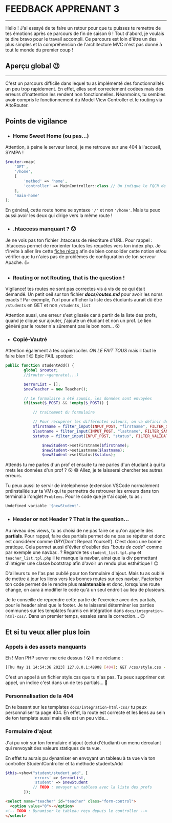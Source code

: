 # FEEDBACK APPRENANT 3

---

Hello ! J'ai essayé de te faire un retour pour que tu puisses te remettre de tes émotions après ce parcours de fin de saison 6 !
Tout d'abord, je voulais te dire bravo pour le travail accompli. Ce parcours est loin d'être un des plus simples et la compréhension de l'architecture MVC n'est pas donné à tout le monde du premier coup !

## Aperçu global :wink:

---

C'est un parcours difficile dans lequel tu as implémenté des fonctionnalités un peu trop rapidement. En effet, elles sont correctement codées mais des erreurs d'inattention les rendent non fonctionnelles. Néanmoins, tu sembles avoir compris le fonctionnement du Model View Controller et le routing via AltoRouter.

## Points de vigilance

- ### Home Sweet Home (ou pas...)

Attention, à peine le serveur lancé, je me retrouve sur une 404 à l'accueil, SYMPA !

```php
$router->map(
    'GET',
    '/home',
    [
        'method' => 'home',
        'controller' => MainController::class // On indique le FQCN de la classe
    ],
    'main-home'
);
```

En général, cette route home se syntaxe `'/'` et non `'/home'`.
Mais tu peux aussi avoir les deux qui dirige vers la même route !

- ### .htaccess manquant ? :hushed:

Je ne vois pas ton fichier .htaccess de réecriture d'URL. Pour rappel : .htaccess permet de réorienter toutes les requêtes vers ton index.php.
Je t'invite à aller lire cette [fiche récap](https://kourou.oclock.io/ressources/fiche-recap/ressources-apache/#v%c3%a9rifier-que-les-htaccess-sont-interpr%c3%a9t%c3%a9s) afin de bien consolider cette notion et/ou vérifier que tu n'aies pas de problèmes de configuration de ton serveur Apache. :+1:

- ### Routing or not Routing, that is the question !

Vigilance! tes routes ne sont pas correctes vis à vis de ce qui était demandé.
Un petit oeil sur ton fichier **_docs/routes.md_** pour avoir les noms exacts !
Par exemple, l'url pour afficher la liste des étudiants aurait dû être `/students` en GET et non `/students_list`

Attention aussi, une erreur s'est glissée car à partir de la liste des profs, quand je clique sur ajouter, j'ajoute un étudiant et non un prof.
Le lien généré par le router n'a sûrement pas le bon nom... :dizzy_face:

- ### Copié-Vautré

Attention également à tes copier/coller. _ON LE FAIT TOUS_ mais il faut le faire bien ! :wink:
Epic FAIL spotted:

```php
public function studentAdd() {
        global $router;
        //$router->generate(...)

        $errorList = [];
        $newTeacher = new Teacher();

        // Le formulaire a été soumis, les données sont envoyées
        if(isset($_POST) && !empty($_POST)) {

            // traitement du formulaire

            // Pour récupérer les différentes valeurs, on va définir des variables
            $firstname = filter_input(INPUT_POST, "firstname", FILTER_SANITIZE_SPECIAL_CHARS);
            $lastname = filter_input(INPUT_POST, "lastname", FILTER_SANITIZE_SPECIAL_CHARS);
            $status = filter_input(INPUT_POST, "status", FILTER_VALIDATE_INT);

                $newStudent->setFirstname($firstname);
                $newStudent->setLastname($lastname);
                $newStudent->setStatus($status);
```

Attends tu me parles d'un prof et ensuite tu me parles d'un étudiant à qui tu mets les données d'un prof ?
:open_mouth: :sweat_smile:
Allez, je te laisserai chercher tes autres erreurs.

Tu peux aussi te servir de intelephense (extension VSCode normalement préinstallée sur ta VM) qui te permettra de retrouver les erreurs dans ton terminal à l'onglet `Problems`.
Pour le code que je t'ai copié, tu as :

```bash
Undefined variable '$newStudent'.
```

- ### Header or not Header ? That is the question...

Au niveau des views, tu as choisi de ne pas faire ce qu'on appelle des **partials**.
Pour rappel, faire des partials permet de ne pas se répéter et donc est considérer comme _DRY_(Don't Repeat Yourself). C'est donc une bonne pratique.
Cela permet aussi d'éviter d'oublier des "_bouts de code_" comme par exemple une navbar.. ?
Regarde tes `student_list.tpl.php` et `teacher_list.tpl.php` il te manque la navbar, ainsi que la div permettant d'intégrer une classe bootstrap afin d'avoir un rendu plus esthétique ! :wink:

D'ailleurs tu ne l'as pas oublié pour ton formulaire d'ajout. Mais tu as oublié de mettre à jour les liens vers les bonnes routes sur ces navbar.
Factoriser ton code permet de le rendre plus **maintenable** et donc, lorsqu'une route change, on aura à modifier le code qu'à un seul endroit au lieu de plusieurs.

Je te conseille de reprendre cette partie de l'exercice avec des partials, pour le header ainsi que le footer. Je te laisserai déterminer les parties communes sur les templates fournis en intégration dans `docs/integration-html-css/`. Dans un premier temps, essaies sans la correction... :wink:

## Et si tu veux aller plus loin

### Appels à des assets manquants

Eh ! Mon PHP server me crie dessus ! :open_mouth: Il me réclame :

```bash
[Thu May 11 14:54:36 2023] 127.0.0.1:48908 [404]: GET /css/style.css - No such file or directory
```

C'est un appel à un fichier style.css que tu n'as pas. Tu peux supprimer cet appel, un indice c'est dans un de tes partials... :see_no_evil:

### Personnalisation de la 404

En te basant sur les templates `docs/integration-html-css/` tu peux personnaliser ta page 404. En effet, la route est correcte et les liens au sein de ton template aussi mais elle est un peu vide...

### Formulaire d'ajout

J'ai pu voir sur ton formulaire d'ajout (celui d'étudiant) un menu déroulant qui renvoyait des valeurs statiques de ta vue.

En effet tu aurais pu dynamiser en envoyant un tableau à ta vue via ton controller StudentController et ta méthode studentsAdd

```php
$this->show("student/student_add", [
            'errors' => $errorList,
            'student' => $newStudent
            // TODO : envoyer un tableau avec la liste des profs
        ]);
```

```html
<select name="teacher" id="teacher" class="form-control">
  <option value="0">-</option>
<!-- TODO : Dynamiser le tableau reçu depuis le controller -->
</select>
```
